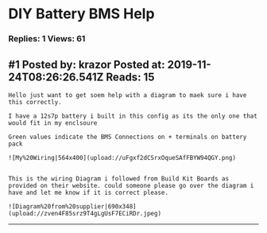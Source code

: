# DIY Battery BMS Help

### Replies: 1 Views: 61

## \#1 Posted by: krazor Posted at: 2019-11-24T08:26:26.541Z Reads: 15

```
Hello just want to get soem help with a diagram to maek sure i have this correctly.

I have a 12s7p battery i built in this config as its the only one that would fit in my enclsoure

Green values indicate the BMS Connections on + terminals on battery pack

![My%20Wiring|564x400](upload://uFgxf2dCSrxOqueSAfFBYW94QGY.png) 


This is the wiring Diagram i followed from Build Kit Boards as provided on their website. could someone please go over the diagram i have and let me know if it is correct please.

![Diagram%20from%20supplier|690x348](upload://zven4F85srz9T4gLgUsF7ECiRDr.jpeg)
```

---
